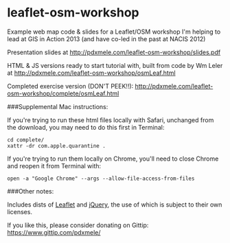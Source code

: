leaflet-osm-workshop
================

Example web map code & slides for a Leaflet/OSM workshop I'm helping to lead at GIS in Action 2013 (and have co-led in the past at NACIS 2012)

Presentation slides at http://pdxmele.com/leaflet-osm-workshop/slides.pdf

HTML & JS versions ready to start tutorial with, built from code by Wm Leler at http://pdxmele.com/leaflet-osm-workshop/osmLeaf.html

Completed exercise version (DON'T PEEK!!): http://pdxmele.com/leaflet-osm-workshop/complete/osmLeaf.html

###Supplemental Mac instructions:

If you're trying to run these html files locally with Safari, unchanged from the download, you may need to do this first in Terminal:

    cd complete/
    xattr -dr com.apple.quarantine .
    
If you're trying to run them locally on Chrome, you'll need to close Chrome and reopen it from Terminal with:

    open -a "Google Chrome" --args --allow-file-access-from-files

###Other notes:

Includes dists of [Leaflet](https://github.com/leaflet) and [jQuery](http://jquery.com/), the use of which is subject to their own licenses.

If you like this, please consider donating on Gittip: https://www.gittip.com/pdxmele/
